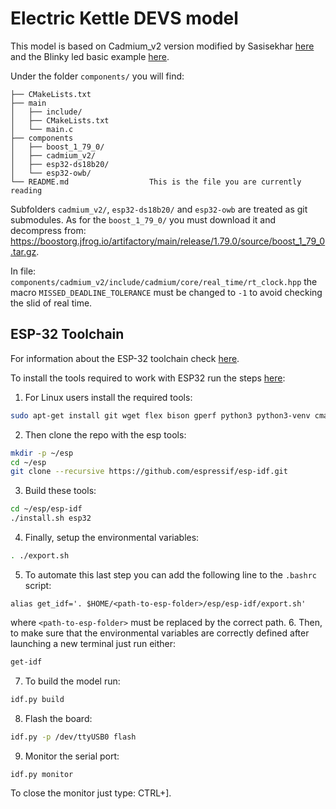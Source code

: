 # Electric Kettle DEVS model

This model is based on Cadmium\_v2 version modified by Sasisekhar [here](https://github.com/Sasisekhar/RT-CADMIUM_ESP32) and the Blinky led basic example [here](https://github.com/Sasisekhar/Blinky-ESPIDF).

Under the folder `components/` you will find:
```
├── CMakeLists.txt
├── main
│   ├── include/
│   ├── CMakeLists.txt
│   └── main.c
├── components
│   ├── boost_1_79_0/
│   ├── cadmium_v2/
│   ├── esp32-ds18b20/
│   └── esp32-owb/
└── README.md                  This is the file you are currently reading
```

Subfolders `cadmium_v2/`, `esp32-ds18b20/` and `esp32-owb` are treated as git submodules. As for the `boost_1_79_0/` you must download it and decompress from: https://boostorg.jfrog.io/artifactory/main/release/1.79.0/source/boost_1_79_0.tar.gz.

In file: `components/cadmium_v2/include/cadmium/core/real_time/rt_clock.hpp` the macro `MISSED_DEADLINE_TOLERANCE` must be changed to `-1` to avoid checking the slid of real time.

## ESP-32 Toolchain

For information about the ESP-32 toolchain check [here](https://docs.espressif.com/projects/esp-idf/en/latest/esp32/).

To install the tools required to work with ESP32 run the steps [here](https://docs.espressif.com/projects/esp-idf/en/latest/esp32/get-started/linux-macos-setup.html):

1. For Linux users install the required tools:
```bash
sudo apt-get install git wget flex bison gperf python3 python3-venv cmake ninja-build ccache libffi-dev libssl-dev dfu-util libusb-1.0-0
```
2. Then clone the repo with the esp tools:
```bash
mkdir -p ~/esp
cd ~/esp
git clone --recursive https://github.com/espressif/esp-idf.git
```
3. Build these tools:
```bash
cd ~/esp/esp-idf
./install.sh esp32
```
4. Finally, setup the environmental variables:
```bash
. ./export.sh
```
5. To automate this last step you can add the following line to the `.bashrc` script:
```
alias get_idf='. $HOME/<path-to-esp-folder>/esp/esp-idf/export.sh'
```
where `<path-to-esp-folder>` must be replaced by the correct path.
6. Then, to make sure that the environmental variables are correctly defined after launching a new terminal just run either:
```bash
get-idf
```

7. To build the model run:
```bash
idf.py build
```

8. Flash the board:
```bash
idf.py -p /dev/ttyUSB0 flash
```

9. Monitor the serial port:
```bash
idf.py monitor
```
To close the monitor just type: CTRL+].


